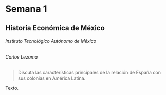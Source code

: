 # Semana 1

## Historia Económica de México

###### Instituto Tecnológico Autónomo de México

###### Carlos Lezama

> Discuta las características principales de la relación de España con sus colonias en América Latina.

Texto.
